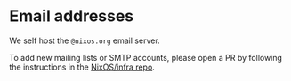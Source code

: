 # Email addresses

We self host the `@nixos.org` email server.

To add new mailing lists or SMTP accounts, please open a PR by following the
instructions in the [NixOS/infra repo](https://github.com/NixOS/infra/tree/main/non-critical-infra/modules/mailserver).
